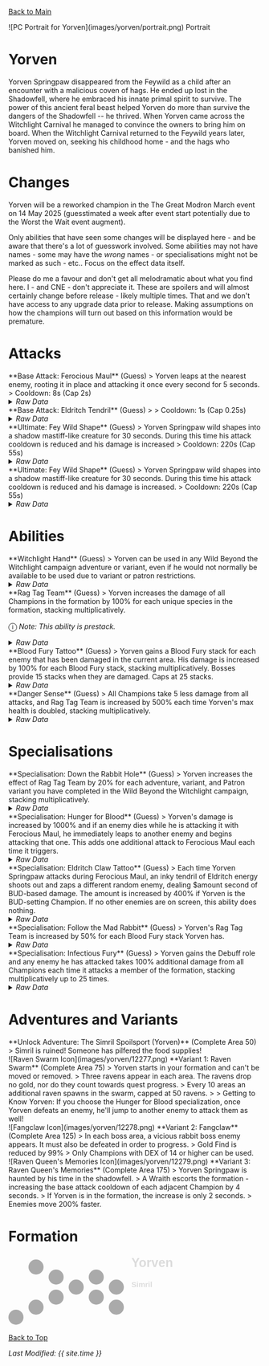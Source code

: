 [Back to Main](index.md)

<span class="championPortraitsRow">
    <span class="championPortraitsColumn">
        <span class="championPortraitsImage">
            ![PC Portrait for Yorven](images/yorven/portrait.png)
        </span>
        <span>
        Portrait
        </span>
    </span>
</span>

# Yorven

Yorven Springpaw disappeared from the Feywild as a child after an encounter with a malicious coven of hags. He ended up lost in the Shadowfell, where he embraced his innate primal spirit to survive. The power of this ancient feral beast helped Yorven do more than survive the dangers of the Shadowfell -- he thrived. When Yorven came across the Witchlight Carnival he managed to convince the owners to bring him on board. When the Witchlight Carnival returned to the Feywild years later, Yorven moved on, seeking his childhood home - and the hags who banished him.

# Changes

Yorven will be a reworked champion in the The Great Modron March event on 14 May 2025 (guesstimated a week after event start potentially due to the Worst the Wait event augment).

Only abilities that have seen some changes will be displayed here - and be aware that there's a lot of guesswork involved. Some abilities may not have names - some may have the *wrong* names - or specialisations might not be marked as such - etc.. Focus on the effect data itself.

Please do me a favour and don't get all melodramatic about what you find here. I - and CNE - don't appreciate it. These are spoilers and will almost certainly change before release - likely multiple times. That and we don't have access to any upgrade data prior to release. Making assumptions on how the champions will turn out based on this information would be premature.

# Attacks

<div markdown="1" class="abilityBorder"><div markdown="1" class="abilityBorderInner">
**Base Attack: Ferocious Maul** (Guess)
> Yorven leaps at the nearest enemy, rooting it in place and attacking it once every second for 5 seconds.  
> Cooldown: 8s (Cap 2s)
<details><summary><em>Raw Data</em></summary>
<p>
<pre>
{
    "id": 847,
    "name": "Ferocious Maul",
    "description": "Yorven leaps out at the nearest enemy, pinning it in place and attacking it once a second for 5 seconds",
    "long_description": "Yorven leaps at the nearest enemy, rooting it in place and attacking it once every second for 5 seconds.",
    "graphic_id": 0,
    "target": "front",
    "num_targets": 1,
    "aoe_radius": 0,
    "damage_modifier": 1,
    "cooldown": 8,
    "animations": [
        {
            "type": "melee_attack",
            "special_melee": "yorven_v2",
            "target_offset_x": -150,
            "damage_frame": 8,
            "effect_frames": {
                "hit": {
                    "effect_string": "monster_speed_reduce,100",
                    "for_time": 1,
                    "apply_to_hit_monsters": true
                }
            }
        }
    ],
    "tags": [
        "melee"
    ],
    "damage_types": [
        "melee"
    ]
}
</pre>
</p>
</details>
</div></div>

<div markdown="1" class="abilityBorder"><div markdown="1" class="abilityBorderInner">
**Base Attack: Eldritch Tendril** (Guess)
>   
> Cooldown: 1s (Cap 0.25s)
<details><summary><em>Raw Data</em></summary>
<p>
<pre>
{
    "id": 850,
    "name": "Yorven Eldritch Tendril",
    "description": "",
    "long_description": "",
    "graphic_id": 0,
    "target": "random",
    "num_targets": 0,
    "aoe_radius": 0,
    "damage_modifier": 1,
    "cooldown": 1,
    "animations": [
        {
            "type": "ranged_attack",
            "projectile": "eldritch_tendril",
            "projectile_details": {
                "shoot_offset_y": -50,
                "impact_graphic_id": 751
            }
        }
    ],
    "tags": [
        "melee"
    ],
    "damage_types": [
        "melee"
    ]
}
</pre>
</p>
</details>
</div></div>

<div markdown="1" class="abilityBorder"><div markdown="1" class="abilityBorderInner">
**Ultimate: Fey Wild Shape** (Guess)
> Yorven Springpaw wild shapes into a shadow mastiff-like creature for 30 seconds. During this time his attack cooldown is reduced and his damage is increased  
> Cooldown: 220s (Cap 55s)
<details><summary><em>Raw Data</em></summary>
<p>
<pre>
{
    "id": 851,
    "name": "Fey Wild Shape",
    "description": "Yorven Springpaw wild shapes into a powerful shadow mastiff-like creature for 30 seconds.",
    "long_description": "Yorven Springpaw wild shapes into a shadow mastiff-like creature for 30 seconds. During this time his attack cooldown is reduced and his damage is increased",
    "graphic_id": 12276,
    "target": "none",
    "num_targets": 0,
    "aoe_radius": 0,
    "damage_modifier": 1,
    "cooldown": 220,
    "animations": [
        {
            "type": "ultimate_attack",
            "ultimate": "yorven",
            "no_damage_display": true
        }
    ],
    "tags": [
        "ultimate"
    ],
    "damage_types": ""
}
</pre>
</p>
</details>
</div></div>

<div markdown="1" class="abilityBorder"><div markdown="1" class="abilityBorderInner">
**Ultimate: Fey Wild Shape** (Guess)
> Yorven Springpaw wild shapes into a shadow mastiff-like creature for 30 seconds. During this time his attack cooldown is reduced and his damage is increased.  
> Cooldown: 220s (Cap 55s)
<details><summary><em>Raw Data</em></summary>
<p>
<pre>
{
    "id": 856,
    "name": "Fey Wild Shape",
    "description": "Yorven Springpaw wild shapes into a powerful shadow mastiff-like creature for 30 seconds.",
    "long_description": "Yorven Springpaw wild shapes into a shadow mastiff-like creature for 30 seconds. During this time his attack cooldown is reduced and his damage is increased.",
    "graphic_id": 12276,
    "target": "none",
    "num_targets": 0,
    "aoe_radius": 0,
    "damage_modifier": 0,
    "cooldown": 220,
    "animations": [
        {
            "type": "ultimate_attack",
            "ultimate": "yorven",
            "no_damage_display": true
        }
    ],
    "tags": [
        "ultimate"
    ],
    "damage_types": []
}
</pre>
</p>
</details>
</div></div>

# Abilities

<div markdown="1" class="abilityBorder"><div markdown="1" class="abilityBorderInner">
**Witchlight Hand** (Guess)
> Yorven can be used in any Wild Beyond the Witchlight campaign adventure or variant, even if he would not normally be available to be used due to variant or patron restrictions.
<details><summary><em>Raw Data</em></summary>
<p>
<pre>
{
    "id": 2304,
    "flavour_text": "",
    "description": {
        "desc": "Yorven can be used in any Wild Beyond the Witchlight campaign adventure or variant, even if he would not normally be available to be used due to variant or patron restrictions."
    },
    "effect_keys": [
        {
            "effect_string": "do_nothing"
        }
    ],
    "requirements": "",
    "graphic_id": 0,
    "large_graphic_id": 0,
    "properties": {
        "show_in_owner_outgoing": true,
        "effect_name": "Witchlight Hand",
        "use_outgoing_description": true
    }
}
</pre>
</p>
</details>
</div></div>

<div markdown="1" class="abilityBorder"><div markdown="1" class="abilityBorderInner">
**Rag Tag Team** (Guess)
> Yorven increases the damage of all Champions in the formation by 100% for each unique species in the formation, stacking multiplicatively.

<span style="font-size:1.2em;">ⓘ</span> *Note: This ability is prestack.*
<details><summary><em>Raw Data</em></summary>
<p>
<pre>
{
    "id": 2305,
    "flavour_text": "",
    "description": {
        "desc": "Yorven increases the damage of all Champions in the formation by $amount% for each unique species in the formation, stacking multiplicatively."
    },
    "effect_keys": [
        {
            "effect_string": "pre_stack,100",
            "skip_effect_key_desc": true
        },
        {
            "effect_string": "hero_dps_multiplier_mult,0",
            "off_when_benched": true,
            "targets": [
                "all"
            ],
            "amount_expr": "upgrade_amount(17063,0)",
            "amount_func": "mult",
            "use_computed_amount_for_description": true,
            "stack_func": "per_unique_race",
            "amount_updated_listeners": [
                "slot_changed",
                "feat_changed"
            ],
            "show_bonus": true
        }
    ],
    "requirements": "",
    "graphic_id": 26237,
    "large_graphic_id": 26244,
    "properties": {
        "is_formation_ability": true,
        "owner_use_outgoing_description": true,
        "indexed_effect_properties": true,
        "per_effect_index_bonuses": true,
        "default_bonus_index": 0
    }
}
</pre>
</p>
</details>
</div></div>

<div markdown="1" class="abilityBorder"><div markdown="1" class="abilityBorderInner">
**Blood Fury Tattoo** (Guess)
> Yorven gains a Blood Fury stack for each enemy that has been damaged in the current area. His damage is increased by 100% for each Blood Fury stack, stacking multiplicatively. Bosses provide 15 stacks when they are damaged. Caps at 25 stacks.
<details><summary><em>Raw Data</em></summary>
<p>
<pre>
{
    "id": 2306,
    "flavour_text": "",
    "description": {
        "desc": "Yorven gains a Blood Fury stack for each enemy that has been damaged in the current area. His damage is increased by $(not_buffed amount___2)% for each Blood Fury stack, stacking multiplicatively. Bosses provide 15 stacks when they are damaged. Caps at $max_stacks stacks."
    },
    "effect_keys": [
        {
            "effect_string": "yorven_blood_fury_tattoo_v2",
            "max_stacks": 25,
            "stacks_on_trigger": "will_manually_stack",
            "buff_effect_key_index": 1
        },
        {
            "effect_string": "hero_dps_multiplier_mult,100",
            "stacks_on_trigger": "will_manually_stack",
            "stack_title": "Blood Fury Stacks",
            "max_stacks": 25,
            "stacks_multiply": true,
            "more_triggers": [
                {
                    "trigger": "area_changed",
                    "action": {
                        "type": "reset"
                    }
                }
            ],
            "active_graphic_id": 26252,
            "active_graphic_owner_only": true,
            "active_graphic_y": -60,
            "active_graphic_frame_from_stacks": true,
            "amount_updated_listeners": [
                "slot_changed",
                "feat_changed"
            ],
            "show_bonus": true
        }
    ],
    "requirements": "",
    "graphic_id": 12271,
    "large_graphic_id": 12268,
    "properties": {
        "is_formation_ability": true,
        "owner_use_outgoing_description": true,
        "indexed_effect_properties": true,
        "per_effect_index_bonuses": true,
        "default_bonus_index": 1
    }
}
</pre>
</p>
</details>
</div></div>

<div markdown="1" class="abilityBorder"><div markdown="1" class="abilityBorderInner">
**Danger Sense** (Guess)
> All Champions take 5 less damage from all attacks, and Rag Tag Team is increased by 500% each time Yorven's max health is doubled, stacking multiplicatively.
<details><summary><em>Raw Data</em></summary>
<p>
<pre>
{
    "id": 2307,
    "flavour_text": "",
    "description": {
        "desc": "All Champions take $amount less damage from all attacks, and Rag Tag Team is increased by $(not_buffed amount___2)% each time Yorven's max health is doubled, stacking multiplicatively."
    },
    "effect_keys": [
        {
            "effect_string": "fixed_damage_reduction_all_enemy_attacks,5",
            "off_when_benched": true,
            "targets": [
                "all"
            ],
            "percent_values": false,
            "total_title": "Current Damage Reduction"
        },
        {
            "effect_string": "buff_upgrade,500,17063,1",
            "off_when_benched": true,
            "amount_func": "mult",
            "stack_func": "per_hero_attribute",
            "health_divisor": 47,
            "post_process_expr": "floor(log(GetHeroHP(109)/health_divisor)/log(2))",
            "amount_updated_listeners": [
                "max_health_changed",
                "feat_changed"
            ],
            "show_bonus": true
        }
    ],
    "requirements": "",
    "graphic_id": 12272,
    "large_graphic_id": 12269,
    "properties": {
        "is_formation_ability": true,
        "owner_use_outgoing_description": true,
        "indexed_effect_properties": true,
        "per_effect_index_bonuses": true,
        "default_bonus_index": 0
    }
}
</pre>
</p>
</details>
</div></div>

# Specialisations

<div markdown="1" class="abilityBorder"><div markdown="1" class="abilityBorderInner">
**Specialisation: Down the Rabbit Hole** (Guess)
> Yorven increases the effect of Rag Tag Team by 20% for each adventure, variant, and Patron variant you have completed in the Wild Beyond the Witchlight campaign, stacking multiplicatively.
<details><summary><em>Raw Data</em></summary>
<p>
<pre>
{
    "id": 2308,
    "flavour_text": "",
    "description": {
        "desc": "Yorven increases the effect of Rag Tag Team by $(not_buffed amount)% for each adventure, variant, and Patron variant you have completed in the Wild Beyond the Witchlight campaign, stacking multiplicatively."
    },
    "effect_keys": [
        {
            "off_when_benched": true,
            "effect_string": "buff_upgrade,20,17063,1",
            "stacks_multiply": true,
            "show_bonus": true,
            "amount_func": "mult",
            "stack_func": "get_stat",
            "stat": "WitchlightAdventuresCompleted",
            "ided_stat_id": 27,
            "ided_stat_handler": "CompletedAdventuresVariantsAndPatronVariants",
            "stack_title": "Witchlight Adventures Completed",
            "amount_updated_listeners": [
                "stat_changed,WitchlightAdventuresCompleted"
            ]
        }
    ],
    "requirements": "",
    "graphic_id": 26243,
    "large_graphic_id": 26236,
    "properties": {
        "is_formation_ability": true,
        "owner_use_outgoing_description": true,
        "indexed_effect_properties": true,
        "per_effect_index_bonuses": true,
        "default_bonus_index": 0
    }
}
</pre>
</p>
</details>
</div></div>

<div markdown="1" class="abilityBorder"><div markdown="1" class="abilityBorderInner">
**Specialisation: Hunger for Blood** (Guess)
> Yorven's damage is increased by 1000% and if an enemy dies while he is attacking it with Ferocious Maul, he immediately leaps to another enemy and begins attacking that one. This adds one additional attack to Ferocious Maul each time it triggers.
<details><summary><em>Raw Data</em></summary>
<p>
<pre>
{
    "id": 2309,
    "flavour_text": "",
    "description": {
        "desc": "Yorven's damage is increased by $amount% and if an enemy dies while he is attacking it with Ferocious Maul, he immediately leaps to another enemy and begins attacking that one. This adds one additional attack to Ferocious Maul each time it triggers."
    },
    "effect_keys": [
        {
            "effect_string": "hero_dps_multiplier_mult,1000",
            "off_when_benched": true,
            "targets": [
                "self"
            ]
        }
    ],
    "requirements": "",
    "graphic_id": 0,
    "large_graphic_id": 12275,
    "properties": {
        "is_formation_ability": true,
        "owner_use_outgoing_description": true,
        "indexed_effect_properties": true,
        "per_effect_index_bonuses": true,
        "default_bonus_index": 0
    }
}
</pre>
</p>
</details>
</div></div>

<div markdown="1" class="abilityBorder"><div markdown="1" class="abilityBorderInner">
**Specialisation: Eldritch Claw Tattoo** (Guess)
> Each time Yorven Springpaw attacks during Ferocious Maul, an inky tendril of Eldritch energy shoots out and zaps a different random enemy, dealing $amount second of BUD-based damage. The amount is increased by 400% if Yorven is the BUD-setting Champion. If no other enemies are on screen, this ability does nothing.
<details><summary><em>Raw Data</em></summary>
<p>
<pre>
{
    "id": 2310,
    "flavour_text": "",
    "description": {
        "desc": "Each time Yorven Springpaw attacks during Ferocious Maul, an inky tendril of Eldritch energy shoots out and zaps a different random enemy, dealing $amount second of BUD-based damage. The amount is increased by 400% if Yorven is the BUD-setting Champion. If no other enemies are on screen, this ability does nothing."
    },
    "effect_keys": [
        {
            "effect_string": "do_nothing,1"
        }
    ],
    "requirements": "",
    "graphic_id": 0,
    "large_graphic_id": 12274,
    "properties": {
        "is_formation_ability": true,
        "owner_use_outgoing_description": true,
        "indexed_effect_properties": true,
        "per_effect_index_bonuses": true,
        "default_bonus_index": 0
    }
}
</pre>
</p>
</details>
</div></div>

<div markdown="1" class="abilityBorder"><div markdown="1" class="abilityBorderInner">
**Specialisation: Follow the Mad Rabbit** (Guess)
> Yorven's Rag Tag Team is increased by 50% for each Blood Fury stack Yorven has.
<details><summary><em>Raw Data</em></summary>
<p>
<pre>
{
    "id": 2311,
    "flavour_text": "",
    "description": {
        "desc": "Yorven's Rag Tag Team is increased by $(not_buffed amount)% for each Blood Fury stack Yorven has."
    },
    "effect_keys": [
        {
            "effect_string": "buff_upgrade,50,17063,1",
            "off_when_benched": true,
            "stacks_multiply": true,
            "stacks_on_trigger": "will_manually_stack",
            "max_stacks": 25,
            "amount_updated_listeners": [
                "slot_changed",
                "feat_changed"
            ],
            "show_bonus": true
        }
    ],
    "requirements": "",
    "graphic_id": 0,
    "large_graphic_id": 26248,
    "properties": {
        "is_formation_ability": true,
        "owner_use_outgoing_description": true,
        "indexed_effect_properties": true,
        "per_effect_index_bonuses": true,
        "default_bonus_index": 0
    }
}
</pre>
</p>
</details>
</div></div>

<div markdown="1" class="abilityBorder"><div markdown="1" class="abilityBorderInner">
**Specialisation: Infectious Fury** (Guess)
> Yorven gains the Debuff role and any enemy he has attacked takes 100% additional damage from all Champions each time it attacks a member of the formation, stacking multiplicatively up to 25 times.
<details><summary><em>Raw Data</em></summary>
<p>
<pre>
{
    "id": 2312,
    "flavour_text": "",
    "description": {
        "desc": "Yorven gains the Debuff role and any enemy he has attacked takes $(not_buffed amount)% additional damage from all Champions each time it attacks a member of the formation, stacking multiplicatively up to 25 times."
    },
    "effect_keys": [
        {
            "effect_string": "yorven_infectious_fury_v2,100",
            "off_when_benched": true,
            "debuff": {
                "effect_string": "effect_def,2313"
            }
        },
        {
            "effect_string": "add_hero_tags,0,debuff"
        }
    ],
    "requirements": "",
    "graphic_id": 0,
    "large_graphic_id": 12270,
    "properties": {
        "is_formation_ability": true,
        "owner_use_outgoing_description": true,
        "indexed_effect_properties": true,
        "per_effect_index_bonuses": true,
        "default_bonus_index": 0,
        "retain_on_slot_changed": true
    }
}
</pre>
</p>
</details>
</div></div>

# Adventures and Variants

<div markdown="1" class="abilityBorder"><div markdown="1" class="abilityBorderInner">
**Unlock Adventure: The Simril Spoilsport (Yorven)** (Complete Area 50)
> Simril is ruined! Someone has pilfered the food supplies!
</div></div>
<div markdown="1" class="abilityBorder"><div markdown="1" class="abilityBorderInner">
![Raven Swarm Icon](images/yorven/12277.png) **Variant 1: Raven Swarm** (Complete Area 75)
> Yorven starts in your formation and can't be moved or removed.  
> Three ravens appear in each area. The ravens drop no gold, nor do they count towards quest progress.  
> Every 10 areas an additional raven spawns in the swarm, capped at 50 ravens.  
>   
> Getting to Know Yorven: If you choose the Hunger for Blood specialization, once Yorven defeats an enemy, he'll jump to another enemy to attack them as well!
</div></div>
<div markdown="1" class="abilityBorder"><div markdown="1" class="abilityBorderInner">
![Fangclaw Icon](images/yorven/12278.png) **Variant 2: Fangclaw** (Complete Area 125)
> In each boss area, a vicious rabbit boss enemy appears. It must also be defeated in order to progress.   
> Gold Find is reduced by 99%  
> Only Champions with DEX of 14 or higher can be used.
</div></div>
<div markdown="1" class="abilityBorder"><div markdown="1" class="abilityBorderInner">
![Raven Queen's Memories Icon](images/yorven/12279.png) **Variant 3: Raven Queen's Memories** (Complete Area 175)
> Yorven Springpaw is haunted by his time in the shadowfell.  
> A Wraith escorts the formation - increasing the base attack cooldown of each adjacent Champion by 4 seconds.   
> If Yorven is in the formation, the increase is only 2 seconds.   
> Enemies move 200% faster.
</div></div>

# Formation

<span class="formationBorder">
    <svg xmlns="http://www.w3.org/2000/svg" id="Yorven" fill="#aaa" data-formationName="Yorven" data-campaignName="Simril" width="336" height="140"><circle cx="215" cy="65" r="15"/><circle cx="215" cy="105" r="15"/><circle cx="175" cy="45" r="15"/><circle cx="175" cy="85" r="15"/><circle cx="135" cy="65" r="15"/><circle cx="95" cy="45" r="15"/><circle cx="95" cy="85" r="15"/><circle cx="55" cy="25" r="15"/><circle cx="55" cy="105" r="15"/><circle cx="15" cy="125" r="15"/><text x="245" y="25" fill="#dcdcdc" font-size="25" font-family="Arial" font-weight="bold">Yorven</text><text x="245" y="65" fill="#dcdcdc" font-size="15" font-family="Arial" font-weight="bold">Simril</text></svg>
</span>

[Back to Top](#top)

*Last Modified: {{ site.time }}*